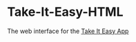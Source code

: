 # Take-It-Easy-HTML
The web interface for the <a href="https://github.com/Angad-C/TakeItEasy-Python-App" target="_blank"> Take It Easy App</a>
